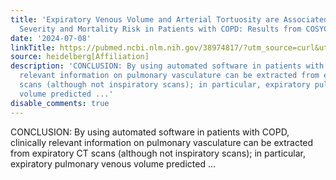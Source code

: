 ```yaml
---
title: 'Expiratory Venous Volume and Arterial Tortuosity are Associated with Disease
  Severity and Mortality Risk in Patients with COPD: Results from COSYCONET'
date: '2024-07-08'
linkTitle: https://pubmed.ncbi.nlm.nih.gov/38974817/?utm_source=curl&utm_medium=rss&utm_campaign=pubmed-2&utm_content=1FakS-2QOkCT8HsMOQP1bCRQ4YzyumYOmxmF0moLsQ3dFB1E9V&fc=20220326224207&ff=20240708183216&v=2.18.0.post9+e462414
source: heidelberg[Affiliation]
description: 'CONCLUSION: By using automated software in patients with COPD, clinically
  relevant information on pulmonary vasculature can be extracted from expiratory CT
  scans (although not inspiratory scans); in particular, expiratory pulmonary venous
  volume predicted ...'
disable_comments: true
---
```

CONCLUSION: By using automated software in patients with COPD, clinically relevant information on pulmonary vasculature can be extracted from expiratory CT scans (although not inspiratory scans); in particular, expiratory pulmonary venous volume predicted ...